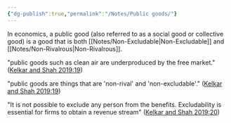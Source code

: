 ```yaml
---
{"dg-publish":true,"permalink":"/Notes/Public goods/"}
---
```


In economics, a public good (also referred to as a social good or collective good) is a good that is both [[Notes/Non-Excludable\|Non-Excludable]] and [[Notes/Non-Rivalrous\|Non-Rivalrous]].

"public goods such as clean air are underproduced by the free market." ([Kelkar and Shah 2019:19](zotero://open-pdf/library/items/EW52ATBW?page=19))

"public goods are things that are 'non-rival' and 'non-excludable'." ([Kelkar and Shah 2019:19](zotero://open-pdf/library/items/EW52ATBW?page=19))

"It is not possible to exclude any person from the benefits. Excludability is essential for firms to obtain a revenue stream" ([Kelkar and Shah 2019:20](zotero://open-pdf/library/items/EW52ATBW?page=20))
